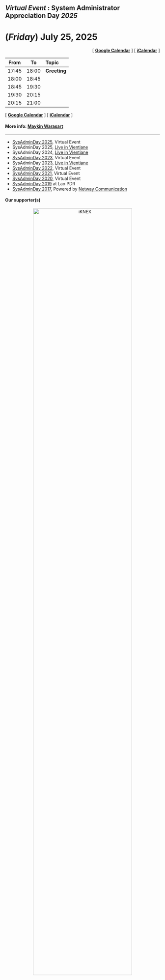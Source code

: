 ## ***Virtual Event*** : System Administrator Appreciation Day ***2025***
# **(*Friday*) July 25, 2025**

<p align="right">
    [ <a target="_blank" href="http://www.google.com/calendar/event?action=TEMPLATE&dates=20250725T014500Z%2F20250725T094500Z&ctz=Asia/Vientiane&text=SysAdmin%20Day%202025%20%3A%20Live%20in%20Vientiane&location=TBD&details=For%20details%2C%20link%20here%3A%20https%3A%2F%2FSysAdminDay.github.io%2F2025%2FVTE"><b>Google Calendar</b></a> ]
    [ <a target="_blank" href="./iCalendar.ics"><b>iCalendar</b></a> ]
</p>

| From    |    To    |  Topic                                                                                                                                                                                                                                                                                         |    
|:-------:|:--------:|:-----------------------------------------------------------------------------------------------------------------------------------------------------------------------------------------------------------------------------------------------------------------------------------------------|    
| 17:45   |  18:00   | <b id="Maykin">Greeting</b> |    
| 18:00   |  18:45   |  |    
| 18:45   |  19:30   |  |    
| 19:30   |  20:15   |  |    
| 20:15   |  21:00   |  |    

<p>
    [ <a target="_blank" href="http://www.google.com/calendar/event?action=TEMPLATE&dates=20250725T103000Z%2F20250725T143000Z&ctz=Asia/Bangkok&text=SysAdmin%20Day%202025%20%3A%20Virtual%20Event&location=Zoom&details=For%20details%2C%20link%20here%3A%20https%3A%2F%2FSysAdminDay.github.io%2F2025"><b>Google Calendar</b></a> ]
    [ <a target="_blank" href="./iCalendar.ics"><b>iCalendar</b></a> ]
</p>

#### More info: [Maykin Warasart](https://line.me/R/ti/p/%40maykin)

---

* [SysAdminDay 2025](/2025/VirtualEvent), Virtual Event
* SysAdminDay 2025, [Live in Vientiane](/2025/VTE)
* SysAdminDay 2024, [Live in Vientiane](/2024/VTE)
* [SysAdminDay 2023](/2023/VirtualEvent), Virtual Event
* SysAdminDay 2023, [Live in Vientiane](/2023/VTE)
* [SysAdminDay 2022](/2022/VirtualEvent), Virtual Event
* [SysAdminDay 2021](/2021/VirtualEvent), Virtual Event
* [SysAdminDay 2020](/2020/VirtualEvent), Virtual Event
* [SysAdminDay 2019](/2019/Laos) at Lao PDR
* [SysAdminDay 2017](https://www.facebook.com/sysadminthailand/photos/?tab=album&album_id=303193886821648), Powered by [Netway Communication](https://netway.co.th/)

#### Our supporter(s)

<p align="center">
    <a href="https://iknex.or.th" target="blank"><img src="https://iknexth.github.io/assets/images/logo.png" width="80%" title="iKNEX"></a>
</p>
